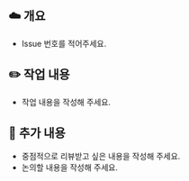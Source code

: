 ## ☁️ 개요
- Issue 번호를 적어주세요.

## ✏️ 작업 내용
- 작업 내용을 작성해 주세요.

## 🔎 추가 내용
- 중점적으로 리뷰받고 싶은 내용을 작성해 주세요.
- 논의할 내용을 작성해 주세요.
